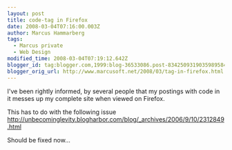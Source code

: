 ```yaml
---
layout: post
title: code-tag in Firefox
date: 2008-03-04T07:16:00.003Z
author: Marcus Hammarberg
tags:
  - Marcus private
  - Web Design
modified_time: 2008-03-04T07:19:12.642Z
blogger_id: tag:blogger.com,1999:blog-36533086.post-8342509319035989584
blogger_orig_url: http://www.marcusoft.net/2008/03/tag-in-firefox.html
---
```



I've been rightly informed, by several people that my postings with
code in it messes up my complete site when viewed on <span
id="SPELLING_ERROR_0" class="blsp-spelling-error">Firefox.

This has to do with the following issue
<http://unbecominglevity.blogharbor.com/blog/_archives/2006/9/10/2312849.html>

Should be fixed now...
